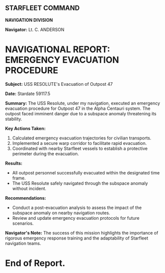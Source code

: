 ## **STARFLEET COMMAND**

**NAVIGATION DIVISION**

**Navigator:** Lt. C. ANDERSON

# **NAVIGATIONAL REPORT:** EMERGENCY EVACUATION PROCEDURE
**Subject:** USS RESOLUTE's Evacuation of Outpost 47

**Date:** Stardate 59117.5

**Summary:**
The USS Resolute, under my navigation, executed an emergency evacuation procedure for Outpost 47 in the Alpha Centauri system. The outpost faced imminent danger due to a subspace anomaly threatening its stability.

**Key Actions Taken:**
1. Calculated emergency evacuation trajectories for civilian transports.
2. Implemented a secure warp corridor to facilitate rapid evacuation.
3. Coordinated with nearby Starfleet vessels to establish a protective perimeter during the evacuation.

**Results:**
- All outpost personnel successfully evacuated within the designated time frame.
- The USS Resolute safely navigated through the subspace anomaly without incident.

**Recommendations:**
- Conduct a post-evacuation analysis to assess the impact of the subspace anomaly on nearby navigation routes.
- Review and update emergency evacuation protocols for future scenarios.

**Navigator's Note:**
The success of this mission highlights the importance of rigorous emergency response training and the adaptability of Starfleet navigation teams.

# End of Report.
